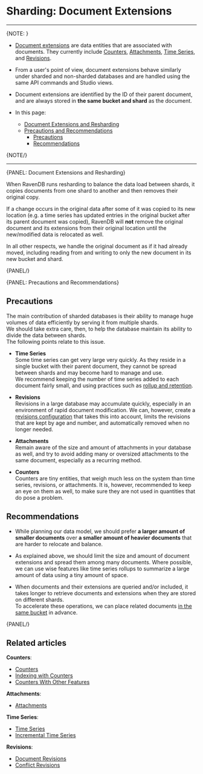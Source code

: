 ﻿# Sharding: Document Extensions
---

{NOTE: }

* [Document extensions](../document-extensions/overview-extensions) are 
  data entities that are associated with documents. They currently include 
  [Counters](../document-extensions/counters/overview), 
  [Attachments](../document-extensions/attachments/what-are-attachments), 
  [Time Series](../document-extensions/timeseries/overview), 
  and [Revisions](../document-extensions/revisions/overview).  

* From a user's point of view, document extensions behave similarly 
  under sharded and non-sharded databases and are handled using the 
  same API commands and Studio views.  

* Document extensions are identified by the ID of their parent document, 
  and are always stored in **the same bucket and shard** as the document.  

* In this page:  
   * [Document Extensions and Resharding](../sharding/document-extensions#document-extensions-and-resharding)  
   * [Precautions and Recommendations](../sharding/document-extensions#precautions-and-recommendations)  
       * [Precautions](../sharding/document-extensions#precautions)  
       * [Recommendations](../sharding/document-extensions#recommendations)  

{NOTE/}

---

{PANEL: Document Extensions and Resharding}

When RavenDB runs resharding to balance the data load between shards, it copies 
documents from one shard to another and then removes their original copy.  

If a change occurs in the original data after some of it was copied to its 
new location (e.g. a time series has updated entries in the original bucket after 
its parent document was copied), RavenDB will **not** remove the original 
document and its extensions from their original location until the new/modified 
data is relocated as well.  

In all other respects, we handle the original document as if it had already moved, 
including reading from and writing to only the new document in its new bucket and shard.

{PANEL/}

{PANEL: Precautions and Recommendations}

## Precautions

The main contribution of sharded databases is their ability to manage huge 
volumes of data efficiently by serving it from multiple shards.  
We should take extra care, then, to help the database maintain its ability 
to divide the data between shards.  
The following points relate to this issue.  

* **Time Series**  
  Some time series can get very large very quickly. As they reside in 
  a single bucket with their parent document, they cannot be spread between 
  shards and may become hard to manage and use.  
  We recommend keeping the number of time series added to each document 
  fairly small, and using practices such as [rollup and retention](../document-extensions/timeseries/rollup-and-retention).  

* **Revisions**  
  Revisions in a large database may accumulate quickly, especially in 
  an environment of rapid document modification. We can, however, create 
  a [revisions configuration](../document-extensions/revisions/overview#revisions-configuration) 
  that takes this into account, limits the revisions that are kept by age 
  and number, and automatically removed when no longer needed.  

* **Attachments**  
  Remain aware of the size and amount of attachments in your database as well, 
  and try to avoid adding many or oversized attachments to the same document, 
  especially as a recurring method.  
    
* **Counters**  
  Counters are tiny entities, that weigh much less on the system than 
  time series, revisions, or attachments. It is, however, recommended to 
  keep an eye on them as well, to make sure they are not used in quantities 
  that do pose a problem.  

## Recommendations

* While planning our data model, we should prefer **a larger amount of smaller 
  documents** over **a smaller amount of heavier documents** that are harder to 
  relocate and balance.  

* As explained above, we should limit the size and amount of document extensions 
  and spread them among many documents. Where possible, we can use wise features 
  like time series rollups to summarize a large amount of data using a tiny amount 
  of space.  

* When documents and their extensions are queried and/or included, it takes longer 
  to retrieve documents and extensions when they are stored on different shards.  
  To accelerate these operations, we can place related documents 
  [in the same bucket](../sharding/overview#forcing-documents-to-share-a-bucket) 
  in advance.  

{PANEL/}

## Related articles

**Counters**:  

- [Counters](../document-extensions/counters/overview)
- [Indexing with Counters](../document-extensions/counters/indexing)
- [Counters With Other Features](../document-extensions/counters/counters-and-other-features#counters-and-other-features)

**Attachments**:  

- [Attachments](../document-extensions/attachments/what-are-attachments)

**Time Series**:  

- [Time Series](../document-extensions/timeseries/overview)
- [Incremental Time Series](../document-extensions/timeseries/incremental-time-series/overview)

**Revisions**:  

- [Document Revisions](../document-extensions/revisions/overview)
- [Conflict Revisions](../document-extensions/revisions/client-api/operations/conflict-revisions-configuration)

